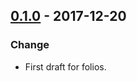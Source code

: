 ## [0.1.0](https://github.com/NebulaFintech/arbol_financiero_ruby/releases/tag/v0.1.0) - 2017-12-20
### Change
- First draft for folios.